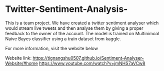 # Twitter-Sentiment-Analysis-
This is a team project. We have created a twitter sentiment analyser which would stream live tweets and then analyse them by giving a proper feedback to the owner of the account.
The model is trained on Multinimoal Naive Bayes classifier using a train dataset from kaggle.

For more information, visit the website below

Website link:
https://tignangshu0507.github.io/Sentiment-Analyser-Website/#home
https://www.youtube.com/watch?v=jmNHS7aVCw8
